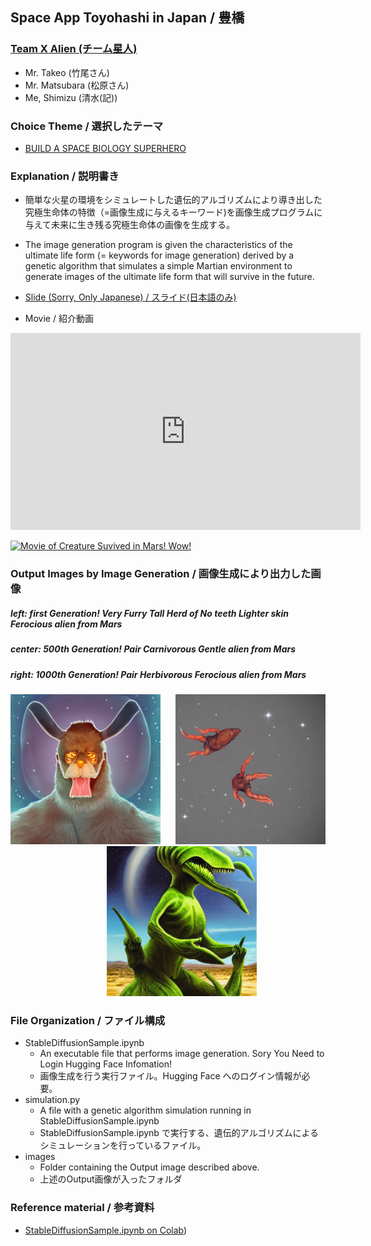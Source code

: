 ## Space App Toyohashi in Japan / 豊橋

### [Team X Alien (チーム星人)](https://2022.spaceappschallenge.org/challenges/2022-challenges/space-biology-superhero/teams/team-x-alien/project)

- Mr. Takeo (竹尾さん)
- Mr. Matsubara (松原さん)
- Me, Shimizu (清水(記))

### Choice Theme / 選択したテーマ

- [BUILD A SPACE BIOLOGY SUPERHERO](https://2022.spaceappschallenge.org/challenges/2022-challenges/space-biology-superhero/details)

### Explanation / 説明書き

- 簡単な火星の環境をシミュレートした遺伝的アルゴリズムにより導き出した究極生命体の特徴（=画像生成に与えるキーワード)を画像生成プログラムに与えて未来に生き残る究極生命体の画像を生成する。
- The image generation program is given the characteristics of the ultimate life form (= keywords for image generation) derived by a genetic algorithm that simulates a simple Martian environment to generate images of the ultimate life form that will survive in the future.

- [Slide (Sorry, Only Japanese) / スライド(日本語のみ)](https://docs.google.com/presentation/d/1Umq53JqME-GUJN6TgCDA7Fu1CcQhMJTG/edit#slide=id.g15d379b926a_3_0)

- Movie / 紹介動画

<iframe width="560" height="315" src="https://www.youtube.com/embed/CmSESCkDMz4" title="YouTube video player" frameborder="0" allow="accelerometer; autoplay; clipboard-write; encrypted-media; gyroscope; picture-in-picture" allowfullscreen></iframe>

[![Movie of Creature Suvived in Mars! Wow!]('None')]('[Youtube動画のURL](https://www.youtube.com/watch?v=CmSESCkDMz4)')

### Output Images by Image Generation / 画像生成により出力した画像

##### left: first Generation! Very Furry Tall Herd of No teeth Lighter skin Ferocious alien from Mars  
##### center: 500th Generation! Pair Carnivorous  Gentle alien from Mars  
##### right: 1000th Generation! Pair Herbivorous  Ferocious alien from Mars   

<div align="center">
<img src="./images/first_generation.png" alt="エビフライトライアングル" title="サンプル"  style="width:240px;">&nbsp;&nbsp;&nbsp;&nbsp;&nbsp;
<img src="./images/500th_generation.png" alt="エビフライトライアングル" title="サンプル"  style="width:240px;"/>&nbsp;&nbsp;&nbsp;&nbsp;&nbsp;&nbsp;&nbsp;&nbsp;&nbsp;&nbsp;
<img src="./images/1000th_generation.png" alt="エビフライトライアングル" title="サンプル"  style="width:240px;"/>
</div>

### File Organization / ファイル構成

- StableDiffusionSample.ipynb
  - An executable file that performs image generation. Sory You Need to Login Hugging Face Infomation!
  - 画像生成を行う実行ファイル。Hugging Face へのログイン情報が必要。
- simulation.py 
  - A file with a genetic algorithm simulation running in StableDiffusionSample.ipynb
  - StableDiffusionSample.ipynb で実行する、遺伝的アルゴリズムによるシミュレーションを行っているファイル。
- images
  - Folder containing the Output image described above.
  - 上述のOutput画像が入ったフォルダ

### Reference material / 参考資料
- [StableDiffusionSample.ipynb on Colab](https://colab.research.google.com/drive/1Uaqmq3ibMmEwepnn4OWHf2TVboUVa14O?usp=sharing))
